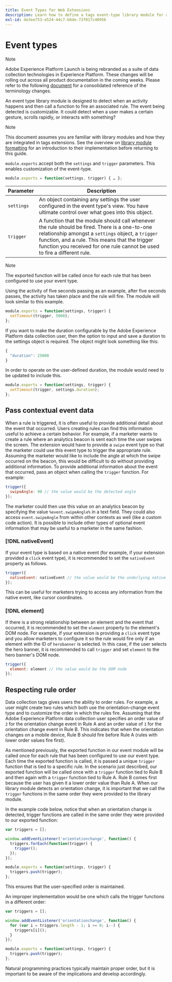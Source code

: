 ```yaml
---
title: Event Types for Web Extensions
description: Learn how to define a tags event-type library module for a web extension in Adobe Experience Platform.
exl-id: de3ee753-e524-44c7-b6de-72f017c40956
---
```

# Event types

>[!NOTE]
>
>Adobe Experience Platform Launch is being rebranded as a suite of data collection technologies in Experience Platform. These changes will be rolling out across all product documentation in the coming weeks. Please refer to the following [document](../../launch-term-updates.md) for a consolidated reference of the terminology changes.

An event type library module is designed to detect when an activity happens and then call a function to fire an associated rule. The event being detected is customizable. It could detect when a user makes a certain gesture, scrolls rapidly, or interacts with something?

>[!NOTE]
>
>This document assumes you are familiar with library modules and how they are integrated in tags extensions. See the overview on [library module formatting](./format.md) for an introduction to their implementation before returning to this guide.

`module.exports` accept both the `settings` and `trigger` parameters. This enables customization of the event-type.

```js
module.exports = function(settings, trigger) { … };
```

| Parameter | Description |
| --- | --- |
`settings` | An object containing any settings the user configured in the event type's view. You have ultimate control over what goes into this object. |
| `trigger` | A function that the module should call whenever the rule should be fired. There is a one-to-one relationship amongst a `settings` object, a `trigger` function, and a rule. This means that the trigger function you received for one rule cannot be used to fire a different rule. |

>[!NOTE]
>
>The exported function will be called once for each rule that has been configured to use your event type.

Using the activity of five seconds passing as an example, after five seconds passes, the activity has taken place and the rule will fire. The module will look similar to this example.

```js
module.exports = function(settings, trigger) {
  setTimeout(trigger, 5000);
};
```

If you want to make the duration configurable by the Adobe Experience Platform data collection user, then the option to input and save a duration to the settings object is required. The object might look something like this:

```js
{
  "duration": 25000
}
```

In order to operate on the user-defined duration, the module would need to be updated to include this.

```js
module.exports = function(settings, trigger) {
  setTimeout(trigger, settings.duration);
};
```

## Pass contextual event data

When a rule is triggered, it is often useful to provide additional detail about the event that occurred. Users creating rules can find this information useful to achieve a certain behavior. For example, if a marketer wants to create a rule where an analytics beacon is sent each time the user swipes the screen. The extension would have to provide a `swipe` event type so that the marketer could use this event type to trigger the appropriate rule. Assuming the marketer would like to include the angle at which the swipe occurred on the beacon, this would be difficult to do without providing additional information. To provide additional information about the event that occurred, pass an object when calling the `trigger` function. For example:

```js
trigger({
  swipeAngle: 90 // the value would be the detected angle
});
```

The marketer could then use this value on an analytics beacon by specifying the value `%event.swipeAngle%` in a text field. They could also access `event.swipeAngle` from within other contexts as well (like a custom code action). It is possible to include other types of optional event information that may be useful to a marketer in the same fashion.

### [!DNL nativeEvent]

If your event type is based on a native event (for example, if your extension provided a `click` event type), it is recommended to set the `nativeEvent` property as follows.

```js
trigger({
  nativeEvent: nativeEvent // the value would be the underlying native event
});
```

This can be useful for marketers trying to access any information from the native event, like cursor coordinates.

### [!DNL element]

If there is a strong relationship between an element and the event that occurred, it is recommended to set the `element` property to the element's DOM node. For example, if your extension is providing a `click` event type and you allow marketers to configure it so the rule would fire only if an element with the ID of `herobanner` is selected. In this case, if the user selects the hero banner, it is recommended to call `trigger` and set `element` to the hero banner's DOM node.

```js
trigger({
  element: element // the value would be the DOM node
});
```

## Respecting rule order

Data collection tags gives users the ability to order rules. For example, a user might create two rules which both use the orientation-change event type and to customize the order in which the rules fire. Assuming that the Adobe Experience Platform data collection user specifies an order value of `2` for the orientation change event in Rule A and an order value of `1` for the orientation change event in Rule B. This indicates that when the orientation changes on a mobile device, Rule B should fire before Rule A (rules with lower order values fire first).

As mentioned previously, the exported function in our event module will be called once for each rule that has been configured to use our event type. Each time the exported function is called, it is passed a unique `trigger` function that is tied to a specific rule. In the scenario just described, our exported function will be called once with a `trigger` function tied to Rule B and then again with a `trigger` function tied to Rule A. Rule B comes first because the user has given it a lower order value than Rule A. When our library module detects an orientation change, it is important that we call the `trigger` functions in the same order they were provided to the library module.

In the example code below, notice that when an orientation change is detected, trigger functions are called in the same order they were provided to our exported function:

```js
var triggers = [];

window.addEventListener('orientationchange', function() {
  triggers.forEach(function(trigger) {
    trigger();
  });
});

module.exports = function(settings, trigger) {
  triggers.push(trigger);
};
```

This ensures that the user-specified order is maintained.

An improper implementation would be one which calls the trigger functions in a different order:

```js
var triggers = [];

window.addEventListener('orientationchange', function() {
  for (var i = triggers.length - 1; i >= 0; i--) {
    triggers[i]();
  }
});

module.exports = function(settings, trigger) {
  triggers.push(trigger);
};
```

Natural programming practices typically maintain proper order, but it is important to be aware of the implications and develop accordingly.
